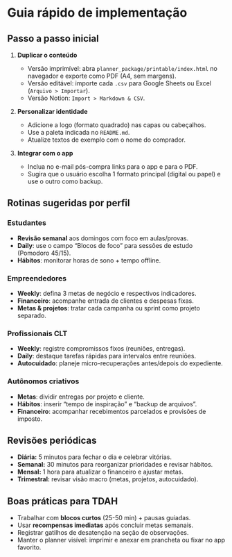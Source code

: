 # Guia rápido de implementação

## Passo a passo inicial

1. **Duplicar o conteúdo**  
   - Versão imprimível: abra `planner_package/printable/index.html` no navegador e exporte como PDF (A4, sem margens).  
   - Versão editável: importe cada `.csv` para Google Sheets ou Excel (`Arquivo > Importar`).  
   - Versão Notion: `Import > Markdown & CSV`.

2. **Personalizar identidade**  
   - Adicione a logo (formato quadrado) nas capas ou cabeçalhos.  
   - Use a paleta indicada no `README.md`.  
   - Atualize textos de exemplo com o nome do comprador.

3. **Integrar com o app**  
   - Inclua no e-mail pós-compra links para o app e para o PDF.  
   - Sugira que o usuário escolha 1 formato principal (digital ou papel) e use o outro como backup.

## Rotinas sugeridas por perfil

### Estudantes
- **Revisão semanal** aos domingos com foco em aulas/provas.
- **Daily**: use o campo “Blocos de foco” para sessões de estudo (Pomodoro 45/15).
- **Hábitos**: monitorar horas de sono + tempo offline.

### Empreendedores
- **Weekly**: defina 3 metas de negócio e respectivos indicadores.
- **Financeiro**: acompanhe entrada de clientes e despesas fixas.
- **Metas & projetos**: tratar cada campanha ou sprint como projeto separado.

### Profissionais CLT
- **Weekly**: registre compromissos fixos (reuniões, entregas).
- **Daily**: destaque tarefas rápidas para intervalos entre reuniões.
- **Autocuidado**: planeje micro-recuperações antes/depois do expediente.

### Autônomos criativos
- **Metas**: dividir entregas por projeto e cliente.
- **Hábitos**: inserir “tempo de inspiração” e “backup de arquivos”.
- **Financeiro**: acompanhar recebimentos parcelados e provisões de imposto.

## Revisões periódicas

- **Diária:** 5 minutos para fechar o dia e celebrar vitórias.
- **Semanal:** 30 minutos para reorganizar prioridades e revisar hábitos.
- **Mensal:** 1 hora para atualizar o financeiro e ajustar metas.
- **Trimestral:** revisar visão macro (metas, projetos, autocuidado).

## Boas práticas para TDAH

- Trabalhar com **blocos curtos** (25-50 min) + pausas guiadas.
- Usar **recompensas imediatas** após concluir metas semanais.
- Registrar gatilhos de desatenção na seção de observações.
- Manter o planner visível: imprimir e anexar em prancheta ou fixar no app favorito.
